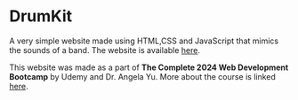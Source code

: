 # DrumKit
A very simple website made using HTML,CSS and JavaScript that mimics the sounds of a band. The website is available [here](https://im-josepaul.github.io/drumKit/).

This website was made as a part of **The Complete 2024 Web Development Bootcamp** by Udemy and Dr. Angela Yu. More about the course is linked [here](https://www.udemy.com/course/the-complete-web-development-bootcamp/).

